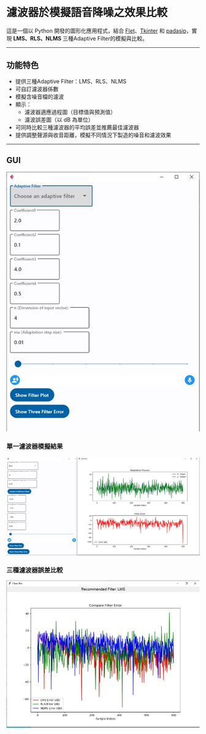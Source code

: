 # 濾波器於模擬語音降噪之效果比較

這是一個以 Python 開發的圖形化應用程式，結合 [Flet](https://flet.dev/)、[Tkinter](https://docs.python.org/3/library/tkinter.html) 和 [padasip](https://matousc89.github.io/padasip/)，實現 **LMS、RLS、NLMS** 三種Adaptive Filter的模擬與比較。

---

## 功能特色

- 提供三種Adaptive Filter：LMS、RLS、NLMS
- 可自訂濾波器係數
- 模擬含噪音檔的濾波
- 顯示：
  - 濾波器適應過程圖（目標值與預測值）
  - 濾波誤差圖（以 dB 為單位）
- 可同時比較三種濾波器的平均誤差並推薦最佳濾波器
- 提供調整聲源與收音距離，模擬不同情況下製造的噪音和濾波效果

---

## GUI

![GUI介面畫面](images/GUI.jpg)



### 單一濾波器模擬結果

![RLS濾波器結果](images/RLS.jpg)

### 三種濾波器誤差比較

![三濾波器比較圖](images/three.jpg)
